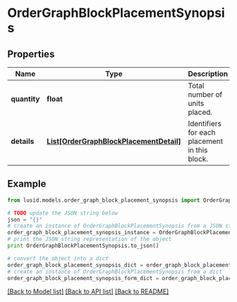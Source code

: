 # OrderGraphBlockPlacementSynopsis


## Properties
Name | Type | Description | Notes
------------ | ------------- | ------------- | -------------
**quantity** | **float** | Total number of units placed. | 
**details** | [**List[OrderGraphBlockPlacementDetail]**](OrderGraphBlockPlacementDetail.md) | Identifiers for each placement in this block. | 

## Example

```python
from lusid.models.order_graph_block_placement_synopsis import OrderGraphBlockPlacementSynopsis

# TODO update the JSON string below
json = "{}"
# create an instance of OrderGraphBlockPlacementSynopsis from a JSON string
order_graph_block_placement_synopsis_instance = OrderGraphBlockPlacementSynopsis.from_json(json)
# print the JSON string representation of the object
print OrderGraphBlockPlacementSynopsis.to_json()

# convert the object into a dict
order_graph_block_placement_synopsis_dict = order_graph_block_placement_synopsis_instance.to_dict()
# create an instance of OrderGraphBlockPlacementSynopsis from a dict
order_graph_block_placement_synopsis_form_dict = order_graph_block_placement_synopsis.from_dict(order_graph_block_placement_synopsis_dict)
```
[[Back to Model list]](../README.md#documentation-for-models) [[Back to API list]](../README.md#documentation-for-api-endpoints) [[Back to README]](../README.md)


